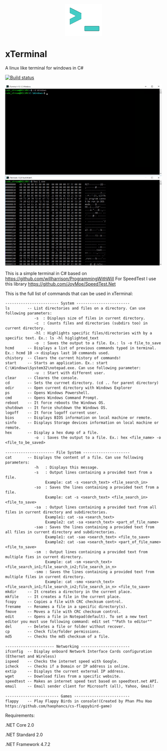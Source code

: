 <p align="center">

  <img src="https://github.com/0x78654C/xTerminal/blob/main/media/ico.bmp">
</p>

# xTerminal
 A linux like terminal for windows in C#

 [![Build status](https://ci.appveyor.com/api/projects/status/6as5ck98br6soxtk?svg=true)](https://ci.appveyor.com/project/0x78654C/xterminal)

![alt text](https://github.com/0x78654C/xTerminal/blob/main/media/1.bmp?raw=true)
![alt text](https://github.com/0x78654C/xTerminal/blob/main/media/2.bmp?raw=true)


This is a simple terminal in C#  based on https://github.com/willharrison/ProgrammingWithWill
For SpeedTest I use this library https://github.com/JoyMoe/SpeedTest.Net

This is the full list of commands that can be used in xTerminal:

    ------------------------ System ------------------------
    ls        -- List directories and files on a directory. Can use following parameters:
                 -s  : Displays size of files in current directory.
                 -c  : Counts files and directories (subdirs too) in current directory.
                 -hl : Highlights specific files/directories with by a specific text. Ex.: ls -hl higlighted_text
                 -o  : Saves the output to a file. Ex.: ls -o file_to_save
    hcmd      -- Displays a list of previous commands typed in terminal. Ex.: hcmd 10 -> displays last 10 commands used. 
    chistory  -- Clears the current history of commands!
    start     -- Starts an application. Ex.: start C:\Windows\System32\notepad.exe. Can use following parameter:
                 -u  : Start with different user.
    clear     -- Cleares the console.
    cd        -- Sets the currnet directory. (cd .. for parent directory)
    odir      -- Open current directory with Windows Explorer
    ps        -- Opens Windows Powershell.
    cmd       -- Opens Windows Command Prompt.
    reboot    -- It force reboots the Windows OS.
    shutdown  -- It force shutdown the Windows OS.
    logoff    -- It force logoff current user.
    bios      -- Displays BIOS information on local machine or remote.
    sinfo     -- Displays Storage devices information on local machine or remote.
    hex       -- Display a hex dump of a file.
                 -o  : Saves the output to a file. Ex.: hex <file_name> -o <file_to_be_saved>

    ---------------------- File System ---------------------
    cat       -- Displays the content of a file. Can use following parameters:
                 -h   : Displays this message.
                 -s   : Output lines containing a provided text from a file.
                      Example: cat -s <search_text> <file_search_in>
                 -so  : Saves the lines containing a provided text from a file.
                      Example: cat -s <search_text> <file_search_in> <file_to_save>
                 -sa  : Output lines containing a provided text from all files in current directory and subdirectories.
                      Example1: cat -sa <search_text>
                      Example2: cat -sa <search_text> <part_of_file_name> 
                 -sao : Saves the lines containing a provided text from all files in current directory and subdirectories.
                      Example1: cat -sao <search_text> <file_to_save>
                      Example2: cat -sao <search_text> <part_of_file_name> <file_to_save>
                 -sm  : Output lines containing a provided text from multiple fies in current directory.
                      Example: cat -sm <search_text> <file_search_in1;file_search_in2;file_search_in_n> 
                 -smo : Saves the lines containing a provided text from multiple files in current directory.
                      Example: cat -smo <search_text> <file_search_in1;file_search_in2;file_search_in_n> <file_to_save>
    mkdir     -- It creates a directory in the current place.
    mkfile    -- It creates a file in the current place.
    fcopy     -- Copies a file with CRC checksum control.
    frename   -- Renames a file in a specific directory(s).
    fmove     -- Moves a file with CRC checksum control.
    edit      -- Opens a file in Notepad(default). To set a new text editor you must use following command: edit set ""Path to editor""
    del       -- Deletes a file or folder without recover.
    cp        -- Check file/folder permissions.
    md5       -- Checks the md5 checksum of a file.

    ---------------------- Networking ----------------------
    ifconfig  -- Display onboard Network Interface Cards configuration (Ethernet and Wireless)
    ispeed    -- Checks the internet speed with Google.
    icheck    -- Checks if a Domain or IP address is online.
    extip     -- Displays the current external IP address.
    wget      -- Download files from a specific website.
    speedtest -- Makes an internet speed test based on speedtest.net API.
    email     -- Email sender client for Microsoft (all), Yahoo, Gmail!
    
    ------------------------ Games -------------------------
    flappy    -- Play Flappy Birds in console!(Created by Phan Phu Hao https://github.com/haophancs/cs-flappybird-game)


Requirements:

.NET Core 2.0

.NET Standard 2.0

.NET Framework 4.7.2
